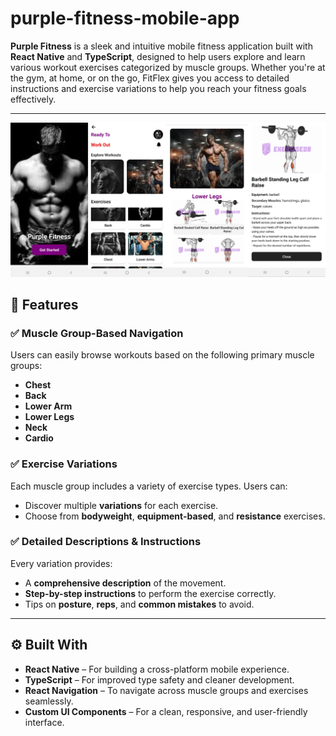# purple-fitness-mobile-app

**Purple Fitness** is a sleek and intuitive mobile fitness application built with **React Native** and **TypeScript**, designed to help users explore and learn various workout exercises categorized by muscle groups. Whether you're at the gym, at home, or on the go, FitFlex gives you access to detailed instructions and exercise variations to help you reach your fitness goals effectively.

---
![image alt](https://github.com/fredie7/purple-fitness-mobile-app/blob/759713fd3c426ab63c02f04a0e1a7b44c9e86cc9/MergedImages.png)
## 📱 Features

### ✅ Muscle Group-Based Navigation
Users can easily browse workouts based on the following primary muscle groups:
- **Chest**
- **Back**
- **Lower Arm**
- **Lower Legs**
- **Neck**
- **Cardio**

### ✅ Exercise Variations
Each muscle group includes a variety of exercise types. Users can:
- Discover multiple **variations** for each exercise.
- Choose from **bodyweight**, **equipment-based**, and **resistance** exercises.

### ✅ Detailed Descriptions & Instructions
Every variation provides:
- A **comprehensive description** of the movement.
- **Step-by-step instructions** to perform the exercise correctly.
- Tips on **posture**, **reps**, and **common mistakes** to avoid.

---

## ⚙️ Built With

- **React Native** – For building a cross-platform mobile experience.
- **TypeScript** – For improved type safety and cleaner development.
- **React Navigation** – To navigate across muscle groups and exercises seamlessly.
- **Custom UI Components** – For a clean, responsive, and user-friendly interface.
